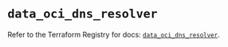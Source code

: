 # `data_oci_dns_resolver`

Refer to the Terraform Registry for docs: [`data_oci_dns_resolver`](https://registry.terraform.io/providers/oracle/oci/6.18.0/docs/data-sources/dns_resolver).
